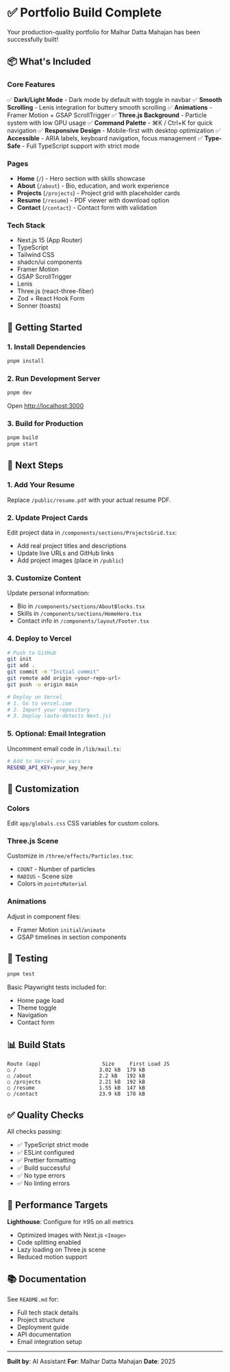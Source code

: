 # ✅ Portfolio Build Complete

Your production-quality portfolio for Malhar Datta Mahajan has been successfully built!

## 📦 What's Included

### Core Features
✅ **Dark/Light Mode** - Dark mode by default with toggle in navbar
✅ **Smooth Scrolling** - Lenis integration for buttery smooth scrolling
✅ **Animations** - Framer Motion + GSAP ScrollTrigger
✅ **Three.js Background** - Particle system with low GPU usage
✅ **Command Palette** - ⌘K / Ctrl+K for quick navigation
✅ **Responsive Design** - Mobile-first with desktop optimization
✅ **Accessible** - ARIA labels, keyboard navigation, focus management
✅ **Type-Safe** - Full TypeScript support with strict mode

### Pages
- **Home** (`/`) - Hero section with skills showcase
- **About** (`/about`) - Bio, education, and work experience
- **Projects** (`/projects`) - Project grid with placeholder cards
- **Resume** (`/resume`) - PDF viewer with download option
- **Contact** (`/contact`) - Contact form with validation

### Tech Stack
- Next.js 15 (App Router)
- TypeScript
- Tailwind CSS
- shadcn/ui components
- Framer Motion
- GSAP ScrollTrigger
- Lenis
- Three.js (react-three-fiber)
- Zod + React Hook Form
- Sonner (toasts)

## 🚀 Getting Started

### 1. Install Dependencies
```bash
pnpm install
```

### 2. Run Development Server
```bash
pnpm dev
```
Open [http://localhost:3000](http://localhost:3000)

### 3. Build for Production
```bash
pnpm build
pnpm start
```

## 📝 Next Steps

### 1. Add Your Resume
Replace `/public/resume.pdf` with your actual resume PDF.

### 2. Update Project Cards
Edit project data in `/components/sections/ProjectsGrid.tsx`:
- Add real project titles and descriptions
- Update live URLs and GitHub links
- Add project images (place in `/public`)

### 3. Customize Content
Update personal information:
- Bio in `/components/sections/AboutBlocks.tsx`
- Skills in `/components/sections/HomeHero.tsx`
- Contact info in `/components/layout/Footer.tsx`

### 4. Deploy to Vercel
```bash
# Push to GitHub
git init
git add .
git commit -m "Initial commit"
git remote add origin <your-repo-url>
git push -u origin main

# Deploy on Vercel
# 1. Go to vercel.com
# 2. Import your repository
# 3. Deploy (auto-detects Next.js)
```

### 5. Optional: Email Integration
Uncomment email code in `/lib/mail.ts`:
```bash
# Add to Vercel env vars
RESEND_API_KEY=your_key_here
```

## 🎨 Customization

### Colors
Edit `app/globals.css` CSS variables for custom colors.

### Three.js Scene
Customize in `/three/effects/Particles.tsx`:
- `COUNT` - Number of particles
- `RADIUS` - Scene size
- Colors in `pointsMaterial`

### Animations
Adjust in component files:
- Framer Motion `initial`/`animate`
- GSAP timelines in section components

## 🧪 Testing

```bash
pnpm test
```

Basic Playwright tests included for:
- Home page load
- Theme toggle
- Navigation
- Contact form

## 📊 Build Stats

```
Route (app)                    Size     First Load JS
○ /                           3.02 kB  179 kB
○ /about                      2.2 kB   192 kB
○ /projects                   2.21 kB  192 kB
○ /resume                     1.55 kB  147 kB
○ /contact                    23.9 kB  178 kB
```

## ✅ Quality Checks

All checks passing:
- ✅ TypeScript strict mode
- ✅ ESLint configured
- ✅ Prettier formatting
- ✅ Build successful
- ✅ No type errors
- ✅ No linting errors

## 🎯 Performance Targets

**Lighthouse**: Configure for ≥95 on all metrics
- Optimized images with Next.js `<Image>`
- Code splitting enabled
- Lazy loading on Three.js scene
- Reduced motion support

## 📚 Documentation

See `README.md` for:
- Full tech stack details
- Project structure
- Deployment guide
- API documentation
- Email integration setup

---

**Built by**: AI Assistant
**For**: Malhar Datta Mahajan
**Date**: 2025

